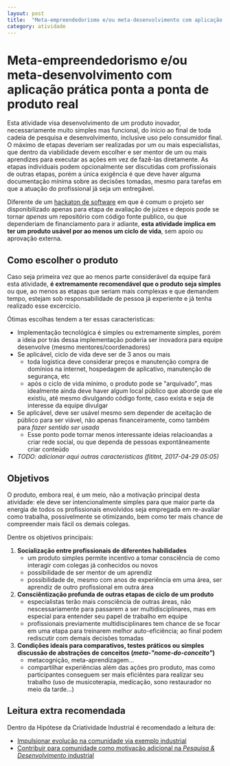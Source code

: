 ```yaml
---
layout: post
title:  "Meta-empreendedorismo e/ou meta-desenvolvimento com aplicação prática ponta a ponta de produto real"
category: atividade
---
```


# Meta-empreendedorismo e/ou meta-desenvolvimento com aplicação prática ponta a ponta de produto real
Esta atividade visa desenvolvimento de um produto inovador, necessariamente
muito simples mas funcional, do início ao final de toda cadeia de pesquisa e
desenvolvimento, inclusive uso pelo consumidor final. O máximo de etapas deveriam
ser realizadas por um ou mais especialistas, que dentro da viabilidade devem
escolher e ser mentor de um ou mais aprendizes para executar as ações em vez de
fazê-las diretamente. As etapas individuais podem opcionalmente ser discutidas
com profissionais de outras etapas, porém a única exigência é que deve haver
alguma documentação mínima sobre as decisões tomadas, mesmo para tarefas em que
a atuação do profissional já seja um entregável.

Diferente de um [hackaton de software](https://pt.wikipedia.org/wiki/Hackathon)
em que é comum o projeto ser disponibilizado apenas para etapa de avaliação de
juízes e depois pode se tornar _apenas_ um repositório com código fonte publico,
ou que dependeriam de financiamento para ir adiante, **esta atividade implica em
ter um produto usável por ao menos um ciclo de vida**, sem apoio ou aprovação
externa.

## Como escolher o produto
Caso seja primeira vez que ao menos parte considerável da equipe fará esta
atividade, **é extremamente recomendável que o produto seja simples** ou que,
ao menos as etapas que seriam mais complexas e que demandem tempo, estejam sob
responsabilidade de pessoa já experiente e já tenha realizado esse excercício.

Ótimas escolhas tendem a ter essas caracteristicas:

- Implementação tecnológica é simples ou extremamente simples, porém a
ideia por trás dessa implementação poderia ser inovadora para equipe desenvolve
(mesmo mentores/coordenadores)
- Se aplicável, ciclo de vida deve ser de 3 anos ou mais
  - toda logistica deve considerar preços e manutenção compra de domínios na
    internet, hospedagem de aplicativo, manutenção de segurança, etc
  - após o ciclo de vida mínimo, o produto pode se "arquivado", mas idealmente
    ainda deve haver algum local público que aborde que ele existiu, até mesmo
    divulgando código fonte, caso exista e seja de interesse da equipe divulgar
- Se aplicável, deve ser usável mesmo sem depender de aceitação de público para
  ser viável, não apenas financeiramente, como também para _fazer sentido ser
  usada_
  - Esse ponto pode tornar menos interessante ideias relacioandas a criar rede
    social, ou que dependa de pessoas expontâneamente criar conteúdo
- _TODO: adicionar aqui outras caracteristicas (fititnt, 2017-04-29 05:05)_

## Objetivos

O produto, embora real, é um meio, não a motivação principal desta atividade: 
ele deve ser intencionalmente simples para que maior parte da energia de todos
os profissionais envolvidos seja empregada em re-avaliar como trabalha,
possivelmente se otimizando, bem como ter mais chance de compreender mais fácil
os demais colegas.

Dentre os objetivos principais:

1. **Socialização entre profissionais de diferentes habilidades**
    - um produto simples permite incentivo a tomar consciência de como interagir
com colegas já conhecidos ou novos
    - possibilidade de ser mentor de um aprendiz
    - possibilidade de, mesmo com anos de experiência em uma área, ser aprendiz
de outro profissional em outra área
2. **Consciêntização profunda de outras etapas de ciclo de um produto**
    - especialistas terão mais consciência de outras áreas, não nescessariamente
para passarem a ser multidisciplinares, mas em especial para entender seu papel
de trabalho em equipe
    - profissionais previamente multidisciplinares tem chance de se focar em uma
etapa para treinarem melhor auto-eficiência; ao final podem rediscutir com
demais decisões tomadas
3. **Condições ideais para comparativos, testes práticos ou simples discussão de abstrações de conceitos (_meta-"nome-do-conceito"_)**
    - metacognição, meta-aprendizagem...
    - compartilhar experiências além das ações pro produto, mas como
participantes conseguem ser mais eficiêntes para realizar seu trabalho (uso de
musicoterapia, medicação, sono restaurador no meio da tarde...)

## Leitura extra recomendada

Dentro da Hipótese da Criatividade Industrial é recomendado a leitura de:

- [Impulsionar evolução na comunidade via exemplo industrial](../../memetica/4/impulsionar-comunidade-pelo-exemplo-industrial.md)
- [Contribuir para comunidade como motivação adicional na _Pesquisa & Desenvolvimento_ industrial](../../memetica/2/contribuir-comunidade-incentiva-ped.md)
